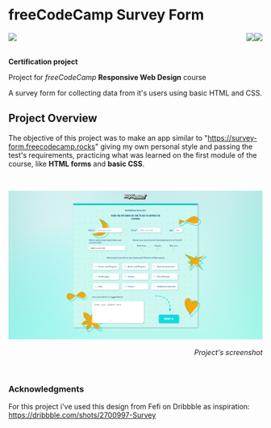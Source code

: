 # freeCodeCamp Survey Form

<img align="left" src="https://img.shields.io/badge/freecodecamp-27273D?style=for-the-badge&logo=freecodecamp&logoColor=white"><img align="right" src="https://img.shields.io/badge/CSS3-1572B6?style=for-the-badge&logo=css3&logoColor=white"><img align="right" src="https://img.shields.io/badge/HTML5-E34F26?style=for-the-badge&logo=html5&logoColor=white">

<br>
<br>

**Certification project**

Project for _freeCodeCamp_ **Responsive Web Design** course

A survey form for collecting data from it's users using basic HTML and CSS.

## Project Overview

The objective of this project was to make an app similar to "https://survey-form.freecodecamp.rocks" giving my own personal style and passing the test's requirements, practicing what was learned on the first module of the course, like **HTML forms** and **basic CSS**.

<br>

![Project's screenshot](images/screenshot.png)
_<p align="right">Project's screenshot</p>_

<br>

### **Acknowledgments**

For this project i've used this design from Fefi on Dribbble as inspiration: https://dribbble.com/shots/2700997-Survey
